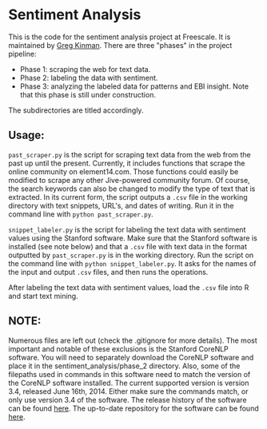 Sentiment Analysis
===

This is the code for the sentiment analysis project at Freescale. It is maintained by [Greg Kinman](mailto:gregory.kinman@freescale.com). There are three "phases" in the project pipeline:

- Phase 1: scraping the web for text data.
- Phase 2: labeling the data with sentiment.
- Phase 3: analyzing the labeled data for patterns and EBI insight. Note that this phase is still under construction.

The subdirectories are titled accordingly.

Usage:
---

`past_scraper.py` is the script for scraping text data from the web from the past up until the present. Currently, it includes functions that scrape the online community on element14.com. Those functions could easily be modified to scrape any other Jive-powered community forum. Of course, the search keywords can also be changed to modify the type of text that is extracted. In its current form, the script outputs a `.csv` file in the working directory with text snippets, URL's, and dates of writing. Run it in the command line with `python past_scraper.py`.

`snippet_labeler.py` is the script for labeling the text data with sentiment values using the Stanford software. Make sure that the Stanford software is installed (see note below) and that a `.csv` file with text data in the format outputted by `past_scraper.py` is in the working directory. Run the script on the command line with `python snippet_labeler.py`. It asks for the names of the input and output `.csv` files, and then runs the operations.

After labeling the text data with sentiment values, load the `.csv` file into R and start text mining.

NOTE:
---

Numerous files are left out (check the .gitignore for more details). The most important and notable of these exclusions is the Stanford CoreNLP software. You will need to separately download the CoreNLP software and place it in the sentiment_analysis/phase_2 directory. Also, some of the filepaths used in commands in this software need to match the version of the CoreNLP software installed. The current supported version is version 3.4, released June 16th, 2014. Either make sure the commands match, or only use version 3.4 of the software. The release history of the software can be found [here](http://nlp.stanford.edu/software/corenlp.shtml#History). The up-to-date repository for the software can be found [here](https://github.com/stanfordnlp/CoreNLP).
